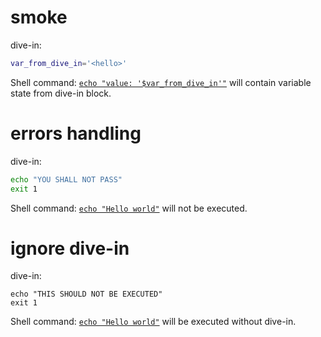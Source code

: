 # smoke
dive-in:
```sh
var_from_dive_in='<hello>' 
```
Shell command: [`echo "value: '$var_from_dive_in'"`]()
will contain variable state from dive-in block.

# errors handling
dive-in:
```sh
echo "YOU SHALL NOT PASS"
exit 1 
```
Shell command: [`echo "Hello world"`]() will not be executed.

# ignore dive-in
dive-in:
```
echo "THIS SHOULD NOT BE EXECUTED"
exit 1 
```
Shell command: [`echo "Hello world"`]() will be executed without dive-in.
